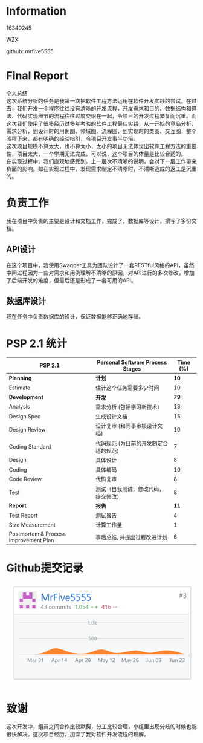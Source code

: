 # Information

16340245

WZX

github: mrfive5555

# Final Report
个人总结  
这次系统分析的任务是我第一次把软件工程方法运用在软件开发实践的尝试。在过去，我们开发一个程序往往没有清晰的开发流程，开发需求和目的、数据结构和算法、代码实现细节的流程往往过度交织在一起，令项目的开发过程繁复而沉重。而这次我们使用了很多经历过多年考验的软件工程最佳实践，从一开始的竞品分析、需求分析，到设计时的用例图、领域图、流程图，到实现时的类图、交互图，整个流程下来，都有明确的经验指引，令项目开发事半功倍。  
这次项目规模不算太大，也不算太小，太小的项目无法体现出软件工程方法的重要性，项目太大，一个学期无法完成，可以说，这个项目的体量是比较合适的。  
在实现过程中，我们直观地感受到，上一层次不清晰的说明，会对下一层工作带来负面的影响。如在实现过程中，发现需求制定不清晰时，不清晰造成的返工是沉重的。  
# 负责工作
我在项目中负责的主要是设计和文档工作，完成了，数据库等设计，撰写了多份文档。
## API设计
在这个项目中，我使用Swagger工具为团队设计了一套RESTful风格的API，虽然中间过程因为一些对需求和用例理解不清晰的原因，对API进行的多次修改，增加了后端开发的难度，但最后还是形成了一套可用的API。

## 数据库设计
我在任务中负责数据库的设计，保证数据能够正确地存储。

# PSP 2.1 统计

| PSP 2.1                               | Personal Software Process Stages      | Time (%) |
| ------------------------------------- | ------------------------------------- | -------- |
| **Planning**                          | **计划**                              | **10**   |
| Estimate                              | 估计这个任务需要多少时间              | 10       |
| **Development**                       | **开发**                              | **79**   |
| Analysis                              | 需求分析 (包括学习新技术)             | 13        |
| Design Spec                           | 生成设计文档                          | 15        |
| Design Review                         | 设计复审 (和同事审核设计文档)         | 10        |
| Coding Standard                       | 代码规范 (为目前的开发制定合适的规范) | 7        |
| Design                                | 具体设计                              | 8        |
| Coding                                | 具体编码                              | 10       |
| Code Review                           | 代码复审                              | 8        |
| Test                                  | 测试（自我测试，修改代码，提交修改）  | 8       |
| **Report**                            | **报告**                              | **11**   |
| Test Report                           | 测试报告                              | 4        |
| Size Measurement                      | 计算工作量                            | 1        |
| Postmortem & Process Improvement Plan | 事后总结, 并提出过程改进计划          | 6        |

# Github提交记录
![github](https://github.com/milkymoney/Dashboard/blob/master/pic/Dashboard-wzx.png?raw=true)

# 致谢
这次开发中，组员之间合作比较默契，分工比较合理，小组里出现分歧的时候也能很快解决。这次项目经历，加深了我对软件开发流程的理解。
